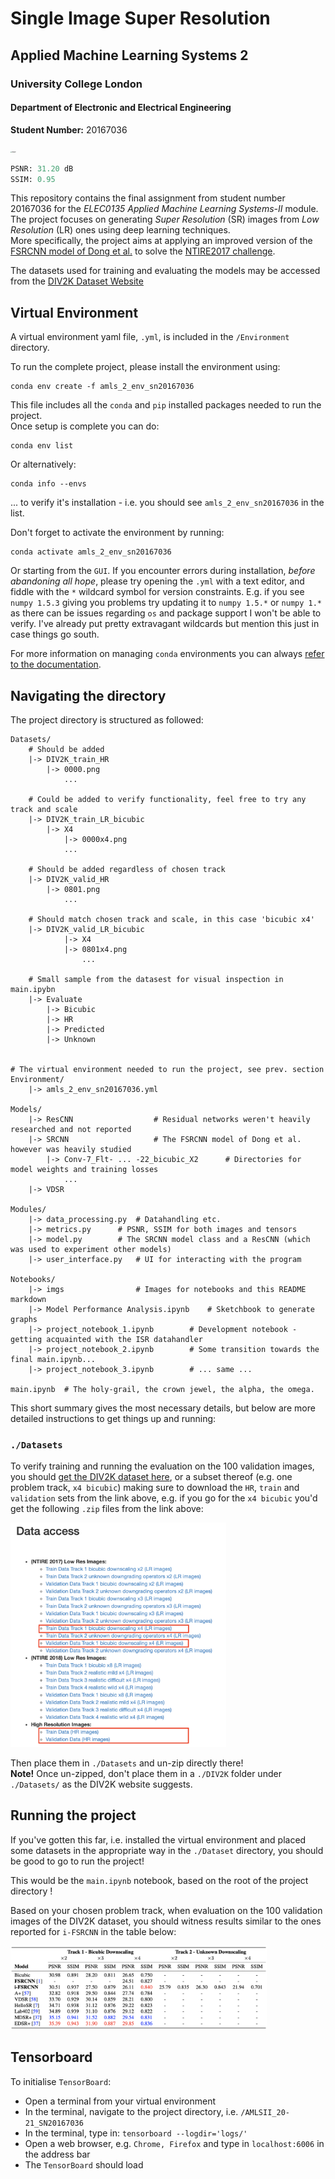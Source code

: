 

# Single Image Super Resolution
## Applied Machine Learning Systems 2
### University College London
#### Department of Electronic and Electrical Engineering
**Student Number:** 20167036

<img src="./Notebooks/imgs/teaser.png" alt="teaser" style="zoom:15%;" />

```python
PSNR: 31.20 dB 
SSIM: 0.95
```

This repository contains the final assignment from student number 20167036 for the *ELEC0135 Applied Machine Learning Systems-II* module. <br>
The project focuses on generating *Super Resolution* (SR) images from *Low Resolution* (LR) ones using deep learning techniques. <br>
More specifically, the project aims at applying an improved version of the [FSRCNN model of Dong et al.](https://arxiv.org/abs/1608.00367) to solve the [NTIRE2017 challenge](https://data.vision.ee.ethz.ch/cvl/ntire17/#challenge).

The datasets used for training and evaluating the models may be accessed from the [DIV2K Dataset Website](https://data.vision.ee.ethz.ch/cvl/DIV2K/) 



## Virtual Environment

A virtual environment yaml file,  `.yml`, is included in the `/Environment` directory. 

To run the complete project, please install the environment using:

```
conda env create -f amls_2_env_sn20167036
```

This file includes all the `conda` and `pip` installed packages needed to run the project. <br> Once setup is complete you can do: 

```
conda env list
```

Or alternatively:

```
conda info --envs
```

... to verify it's installation - i.e. you should see `amls_2_env_sn20167036` in the list. 

Don't forget to activate the environment by running:

```
conda activate amls_2_env_sn20167036
```

Or starting from the `GUI`. If you encounter errors during installation, *before abandoning all hope*, please try opening the `.yml` with a text editor, and fiddle with the `*` wildcard symbol for version constraints. E.g. if you see `numpy 1.5.3` giving you problems try updating it to `numpy 1.5.*` or `numpy 1.*` as there can be issues regarding `os` and package support I won't be able to verify. I've already put pretty extravagant wildcards but mention this just in case things go south.

For more information on managing `conda` environments you can always [refer to the documentation](https://docs.conda.io/projects/conda/en/latest/user-guide/tasks/manage-environments.html#creating-an-environment-from-an-environment-yml-file). 



## Navigating the directory

The project directory is structured as followed:

```
Datasets/
	# Should be added
	|-> DIV2K_train_HR	
		|-> 0000.png
		    ...
          
	# Could be added to verify functionality, feel free to try any track and scale
	|-> DIV2K_train_LR_bicubic	
		|-> X4
			|-> 0000x4.png
			...
      		
  	# Should be added regardless of chosen track
	|-> DIV2K_valid_HR	
		|-> 0801.png
		    ...
  				
 	# Should match chosen track and scale, in this case 'bicubic x4'
 	|-> DIV2K_valid_LR_bicubic	 
 			|-> X4
			|-> 0801x4.png
			    ...  
 							
	# Small sample from the datasest for visual inspection in main.ipybn
	|-> Evaluate	
		|-> Bicubic
		|-> HR
		|-> Predicted
		|-> Unknown
      
      
# The virtual environment needed to run the project, see prev. section	      
Environment/
	|-> amls_2_env_sn20167036.yml  	

Models/
	|-> ResCNN					# Residual networks weren't heavily researched and not reported
	|-> SRCNN					# The FSRCNN model of Dong et al. however was heavily studied
		|-> Conv-7_Flt- ... -22_bicubic_X2  	# Directories for model weights and training losses 
		    ... 
	|-> VDSR				

Modules/
	|-> data_processing.py	# Datahandling etc.
	|-> metrics.py		# PSNR, SSIM for both images and tensors
	|-> model.py		# The SRCNN model class and a ResCNN (which was used to experiment other models)
	|-> user_interface.py   # UI for interacting with the program

Notebooks/
	|-> imgs				# Images for notebooks and this README markdown
	|-> Model Performance Analysis.ipynb	# Sketchbook to generate graphs
	|-> project_notebook_1.ipynb		# Development notebook - getting acquainted with the ISR datahandler
	|-> project_notebook_2.ipynb		# Some transition towards the final main.ipynb...
	|-> project_notebook_3.ipynb		# ... same ...
  
main.ipynb	# The holy-grail, the crown jewel, the alpha, the omega.	
```

This short summary gives the most necessary details, but below are more detailed instructions to get things up and running:



### `./Datasets`

To verify training and running the evaluation on the 100 validation images, you should [get the DIV2K dataset here](https://data.vision.ee.ethz.ch/cvl/DIV2K/), or a subset thereof (e.g. one problem track, `x4 bicubic`) making sure to download the `HR`, `train` and `validation` sets from the link above, e.g. if you go for the `x4 bicubic` you'd get the following `.zip` files from the link above:

 <img src="./Notebooks/imgs/div2k_info.png" alt="div2k_info" style="zoom:35%;" />

Then place them in `./Datasets` and un-zip directly there! <br>**Note!** Once un-zipped, don't place them in a `./DIV2K` folder under `./Datasets/` as the DIV2K website suggests.



## Running the project

If you've gotten this far, i.e. installed the virtual environment and placed some datasets in the appropriate way in the `./Dataset` directory, you should be good to go to run the project!

This would be the `main.ipynb` notebook, based on the root of the project directory !

Based on your chosen problem track, when evaluation on the 100 validation images of the DIV2K dataset, you should witness results similar to the ones reported for `i-FSRCNN` in the table below:

<img src="./Notebooks/imgs/results.png" alt="results" style="zoom:40%;" />



## Tensorboard

To initialise `TensorBoard`:

- Open a terminal from your virtual environment
- In the terminal, navigate to the project directory, i.e. `/AMLSII_20-21_SN20167036`
- In the terminal, type in: `tensorboard --logdir='logs/'`
- Open a web browser, e.g. `Chrome, Firefox` and type in `localhost:6006` in the address bar
- The `TensorBoard` should load

